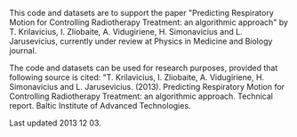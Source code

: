 This code and datasets are to support the paper "Predicting Respiratory Motion for Controlling Radiotherapy Treatment: an algorithmic approach" by T. Krilavicius, I. Zliobaite, A. Vidugiriene, H. Simonavicius and L. Jarusevicius, currently under review at Physics in Medicine and Biology journal.

The code and datasets can be used for research purposes, provided that following source is cited:
"T. Krilavicius, I. Zliobaite, A. Vidugiriene, H. Simonavicius and L. Jarusevicius. (2013). Predicting Respiratory Motion for Controlling Radiotherapy Treatment: an algorithmic approach. Technical report. Baltic Institute of Advanced Technologies.

Last updated 2013 12 03. 
